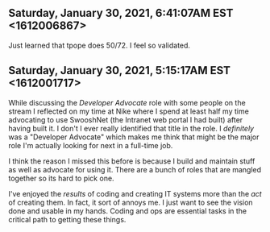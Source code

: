 ## Saturday, January 30, 2021, 6:41:07AM EST <1612006867>

Just learned that tpope does 50/72. I feel so validated.

## Saturday, January 30, 2021, 5:15:17AM EST <1612001717>

While discussing the *Developer Advocate* role with some people on the
stream I reflected on my time at Nike where I spend at least half my
time advocating to use SwooshNet (the Intranet web portal I had built)
after having built it. I don't I ever really identified that title in
the role. I *definitely* was a "Developer Advocate" which makes me think
that might be the major role I'm actually looking for next in a
full-time job.

I think the reason I missed this before is because I build and maintain
stuff as well as advocate for using it. There are a bunch of roles that
are mangled together so its hard to pick one. 

I've enjoyed the *results* of coding and creating IT systems more than
the *act* of creating them. In fact, it sort of annoys me. I just want
to see the vision done and usable in my hands. Coding and ops are
essential tasks in the critical path to getting these things.

